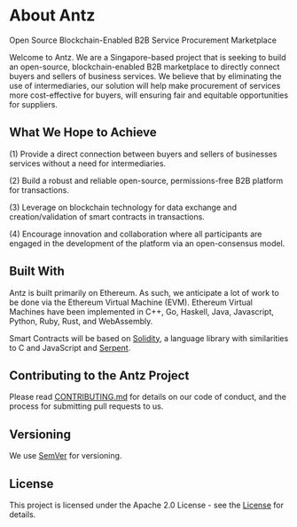 # About Antz
Open Source Blockchain-Enabled B2B Service Procurement Marketplace

Welcome to Antz. We are a Singapore-based project that is seeking to build an open-source, blockchain-enabled B2B marketplace to directly connect buyers and sellers of business services. We believe that by eliminating the use of intermediaries, our solution will help make procurement of services more cost-effective for buyers, will ensuring fair and equitable opportunities for suppliers. 

## What We Hope to Achieve
(1) Provide a direct connection between buyers and sellers of businesses services without a need for intermediaries.

(2) Build a robust and reliable open-source, permissions-free B2B platform for transactions.

(3) Leverage on blockchain technology for data exchange and creation/validation of smart contracts in transactions.

(4) Encourage innovation and collaboration where all participants are engaged in the development of the platform via an open-consensus model.

## Built With
Antz is built primarily on Ethereum. As such, we anticipate a lot of work to be done via the Ethereum Virtual Machine (EVM). Ethereum Virtual Machines have been implemented in C++, Go, Haskell, Java, Javascript, Python, Ruby, Rust, and WebAssembly.

Smart Contracts will be based on [Solidity](https://solidity.readthedocs.io/en/develop/), a language library with similarities to C and JavaScript and [Serpent](https://github.com/ethereum/wiki/wiki/Serpent).

## Contributing to the Antz Project
Please read [CONTRIBUTING.md](https://github.com/AntzProject/Platform/blob/master/CONTRIBUTING.md) for details on our code of conduct, and the process for submitting pull requests to us.

## Versioning
We use [SemVer](http://semver.org/) for versioning. 

## License
This project is licensed under the Apache 2.0 License - see the [License](https://github.com/AntzProject/B2B-Platform-Build/blob/master/LICENSE) for details.
